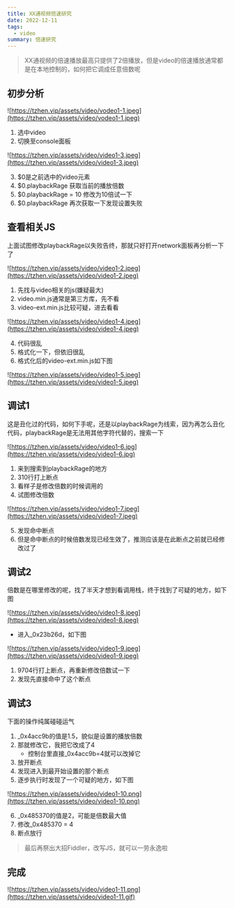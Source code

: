 ```yaml
---
title: XX通视频倍速研究
date: 2022-12-11
tags:
  - video
summary: 倍速研究
---
```


> XX通视频的倍速播放最高只提供了2倍播放，但是video的倍速播放通常都是在本地控制的，如何把它调成任意倍数呢

## 初步分析
![https://tzhen.vip/assets/video/vodeo1-1.jpeg](https://tzhen.vip/assets/video/vodeo1-1.jpeg)

1. 选中video
2. 切换至console面板

![https://tzhen.vip/assets/video/video1-3.jpeg](https://tzhen.vip/assets/video/video1-3.jpeg)

3. $0是之前选中的video元素
4. $0.playbackRage 获取当前的播放倍数
5. $0.playbackRage = 10 修改为10倍试一下
6. $0.playbackRage 再次获取一下发现设置失败

## 查看相关JS
上面试图修改playbackRage以失败告终，那就只好打开network面板再分析一下了

![https://tzhen.vip/assets/video/video1-2.jpeg](https://tzhen.vip/assets/video/video1-2.jpeg)

1. 先找与video相关的js(嫌疑最大)
2. video.min.js通常是第三方库，先不看
3. video-ext.min.js比较可疑，进去看看

![https://tzhen.vip/assets/video/video1-4.jpeg](https://tzhen.vip/assets/video/video1-4.jpeg)

4. 代码很乱
5. 格式化一下，但依旧很乱
6. 格式化后的video-ext.min.js如下图

![https://tzhen.vip/assets/video/video1-5.jpeg](https://tzhen.vip/assets/video/video1-5.jpeg)

## 调试1
这是丑化过的代码，如何下手呢，还是以playbackRage为线索，因为再怎么丑化代码，playbackRage是无法用其他字符代替的，搜索一下

![https://tzhen.vip/assets/video/video1-6.jpg](https://tzhen.vip/assets/video/video1-6.jpg)

1. 来到搜索到playbackRage的地方
2. 310行打上断点
3. 看样子是修改倍数的时候调用的
4. 试图修改倍数

![https://tzhen.vip/assets/video/video1-7.jpeg](https://tzhen.vip/assets/video/video1-7.jpeg)

5. 发现命中断点
4. 但是命中断点的时候倍数发现已经生效了，推测应该是在此断点之前就已经修改过了

## 调试2
倍数是在哪里修改的呢，找了半天才想到看调用栈，终于找到了可疑的地方，如下图

![https://tzhen.vip/assets/video/video1-8.jpeg](https://tzhen.vip/assets/video/video1-8.jpeg)

- 进入_0x23b26d，如下图

![https://tzhen.vip/assets/video/video1-9.jpeg](https://tzhen.vip/assets/video/video1-9.jpeg)

1. 9704行打上断点，再重新修改倍数试一下
2. 发现先直接命中了这个断点

## 调试3
下面的操作纯属碰碰运气
1. _0x4acc9b的值是1.5，貌似是设置的播放倍数
2. 那就修改它，我把它改成了4
    - 控制台里直接_0x4acc9b=4就可以改掉它
3. 放开断点
4. 发现进入到最开始设置的那个断点
5. 逐步执行时发现了一个可疑的地方，如下图

![https://tzhen.vip/assets/video/video1-10.png](https://tzhen.vip/assets/video/video1-10.png)

6. _0x485370的值是2，可能是倍数最大值
7. 修改_0x485370 = 4
8. 断点放行

> 最后再祭出大招Fiddler，改写JS，就可以一劳永逸啦

## 完成

![https://tzhen.vip/assets/video/video1-11.png](https://tzhen.vip/assets/video/video1-11.gif)